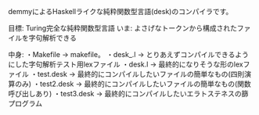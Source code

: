 demmyによるHaskellライクな純粋関数型言語(desk)のコンパイラです。

目標: Turing完全な純粋関数型言語
いま: よさげなトークンから構成されたファイルを字句解析できる

中身:
・Makefile
 -> makefile。
・desk_.l
 -> とりあえずコンパイルできるようにした字句解析テスト用lexファイル
・desk.l
 -> 最終的になりそうな形のlexファイル
・test.desk
 -> 最終的にコンパイルしたいファイルの簡単なもの(四則演算のみ)
・test2.desk
 -> 最終的にコンパイルしたいファイルの簡単なもの(関数呼び出しあり)
・test3.desk
 -> 最終的にコンパイルしたいエラトステネスの篩プログラム
